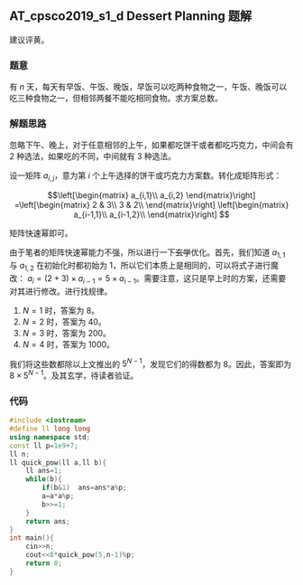 ## AT_cpsco2019_s1_d Dessert Planning 题解

建议评黄。

### 题意

有 $n$ 天，每天有早饭、午饭、晚饭，早饭可以吃两种食物之一，午饭、晚饭可以吃三种食物之一，但相邻两餐不能吃相同食物。求方案总数。

### 解题思路

忽略下午、晚上，对于任意相邻的上午，如果都吃饼干或者都吃巧克力，中间会有 $2$ 种选法，如果吃的不同，中间就有 $3$ 种选法。

设一矩阵 $a_{i,j}$，意为第 $i$ 个上午选择的饼干或巧克力方案数。转化成矩阵形式：

$$\left[\begin{matrix}
a_{i,1}\\
a_{i,2}
\end{matrix}\right]
=\left[\begin{matrix}
2 & 3\\
3 & 2\\
\end{matrix}\right]
\left[\begin{matrix}
a_{i-1,1}\\
a_{i-1,2}\\
\end{matrix}\right]
$$

矩阵快速幂即可。

由于笔者的矩阵快速幂能力不强，所以进行一下~~玄学~~优化。首先，我们知道 $a_{1,1}$ 与 $a_{1,2}$ 在初始化时都初始为 $1$，所以它们本质上是相同的，可以将式子进行魔改： $a_i=(2+3) \times a_{i-1}=5 \times a_{i-1}$。需要注意，这只是早上时的方案，还需要对其进行修改。进行找规律。

1. $N=1$ 时，答案为 $8$。
2. $N=2$ 时，答案为 $40$。
3. $N=3$ 时，答案为 $200$。
4. $N=4$ 时，答案为 $1000$。

我们将这些数都除以上文推出的 $5^{N-1}$，发现它们的得数都为 $8$。因此，答案即为 $8 \times 5^{N-1}$。及其玄学，待读者验证。

### 代码

```cpp
#include <iostream>
#define ll long long
using namespace std;
const ll p=1e9+7;
ll n;
ll quick_pow(ll a,ll b){
	ll ans=1;
	while(b){
		if(b&1)  ans=ans*a%p;
		a=a*a%p;
		b>>=1;
	}
	return ans;
}
int main(){
	cin>>n;
	cout<<8*quick_pow(5,n-1)%p;
	return 0;
}
```